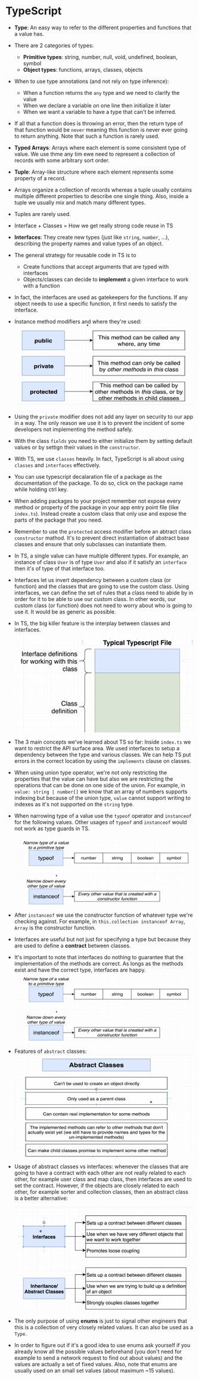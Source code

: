 # TypeScript 

- **Type**: An easy way to refer to the different properties and functions that a value has.
- There are 2 categories of types: 
    - **Primitive types**: string, number, null, void, undefined, boolean, symbol
    - **Object types**: functions, arrays, classes, objects
- When to use type annotations (and not rely on type inference):
    - When a function returns the `any` type and we need to clarify the value
    - When we declare a variable on one line then initialize it later
    - When we want a variable to have a type that can't be inferred.
- If all that a function does is throwing an error, then the return type of that function would be `never` meaning this function is never ever going to return anything. Note that such a function is rarely used. 
- **Typed Arrays**: Arrays where each element is some consistent type of value. We use thme any tim ewe need to represent a collection of records with some arbitrary sort order.
- **Tuple**: Array-like structure where each element represents some property of a record.
- Arrays organize a collection of records whereas a tuple usually contains multiple different properties to describe one single thing. Also, inside a tuple we usually mix and match many different types.
- Tuples are rarely used.
- Interface + Classes = How we get really strong code reuse in TS
- **Interfaces**: They create new types (just like `string`, `number`, ...), describing the property names and value types of an object.
- The general strategy for reusable code in TS is to 
    - Create functions that accept arguments that are typed with interfaces
    - Objects/classes can decide to **implement** a given interface to work with a function
- In fact, the interfaces are used as gatekeepers for the functions. If any object needs to use a specific function, it first needs to satisfy the interface. 
- Instance method modifiers and where they're used: 
  ![Alt text](./static/instance-method-access-modifiers.png)

- Using the `private` modifier does not add any layer on security to our app in a way. The only reason we use it is to prevent the incident of some developers not implementing the method safely.
- With the class `fields` you need to either initialize them by setting default values or by settign their values in the `constructor`.
- With TS, we use `classes` heavily. In fact, TypeScript is all about using `classes` and `interfaces` effectively. 
- You can use typescript decalaration file of a package as the documentation of the package. To do so, click on the package name while holding ctrl key. 
- When adding packages to your project remember not expose every method or property of the package in your app entry point file (like `index.ts`). Instead create a custom class that only use and expose the parts of the package that you need.
- Remember to use the `protected` access modifier before an abtract class `constructor` mathod. It's to prevent direct instantiation of abstract base classes and ensure that only subclasses can instantiate them.
- In TS, a single value can have multiple different types. For example, an instance of class `User` is of type `User` and also if it satisfy an `interface` then it's of type of that interface too.
- Interfaces let us invert dependency between a custom class (or function) and the classes that are going to use the custom class. Using interfaces, we can define the set of rules that a class need to abide by in order for it to be able to use our custom class. In other words, our custom class (or function) does not need to worry about who is going to use it. It would be as generic as possible. 
- In TS, the big killer feature is the interplay between classes and interfaces. 
  ![Alt text](./static/interfaces-classes.png)

- The 3 main concepts we've learned about TS so far: Inside `index.ts` we want to restrict the API surface area. We used interfaces to setup a dependency between the type and various classes. We can help TS put errors in the correct location by using the `implements` clause on classes.
- When using union type operator, we're not only restricting the properties that the value can have but also we are restricting the operations that can be done on one side of the union. For example, in `value: string | number[]` we know that an array of numbers supports indexing but because of the union type, `value` cannot support writing to indexes as it's not supported on the `string` type. 
- When narrowing type of a value use the `typeof` operator and `instanceof` for the following values. Other usages of `typeof` and `instanceof` would not work as type guards in TS. 

  ![Alt text](./static/type-guard.png)

- After `instanceof` we use the constructor function of whatever type we're checking against. For example, in `this.collection instanceof Array`, `Array` is the constructor function. 
- Interfaces are useful but not just for specifying a type but because they are used to define a **contract** between classes.
- It's important to note that interfaces do nothing to guarantee that the implementation of the methods are correct. As longs as the methods exist and have the correct type, interfaces are happy. 
  ![Alt text](./static/type-guard.png)

- Features of `abstract` classes:
  ![Alt text](./static/abs-class.png)

- Usage of abstract classes vs interfaces: whenever the classes that are going to have a contract with each other are not really related to each other, for example user class and map class, then interfaces are used to set the contract. However, if the objects are closely related to each other, for example sorter and collection classes, then an abstract class is a better alternative:

  ![Alt text](./static/abs-vs-interface.png)

- The only purpose of using **enums** is just to signal other engineers that this is a collection of very closely related values. It can also be used as a `Type`. 
- In order to figure out if it's a good idea to use enums ask yourself if you already know all the possible values beforehand (you don't need for example to send a network request to find out about values) and the values are actually a set of fixed values. Also, note that enums are usually used on an small set values (about maximum ~15 values). 

